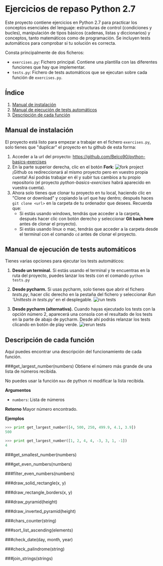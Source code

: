 # Ejercicios de repaso Python 2.7

Este proyecto contiene ejercicios en Python 2.7 para practicar los conceptos esenciales del lenguaje: estructuras de control (condiciones y bucles), manipulación de tipos básicos (cadenas, listas y diccionarios) y conceptos, tanto matemáticos como de programación. Se incluyen tests automáticos para comprobar si tu solución es correcta.

Consta principalmente de dos ficheros:
- `exercises.py`: Fichero principal. Contiene una plantilla con las diferentes funciones que hay que implementar.
- `tests.py`: Fichero de tests automáticos que se ejecutan sobre cada función de `exercises.py`.

## Índice

1. [Manual de instalación](#installation)
2. [Manual de ejecución de tests automáticos](#execution)
1. [Descripción de cada función](#description)

## Manual de instalación<div id="installation" />
El proyecto está listo para empezar a trabajar en el fichero `exercises.py`, solo tienes que "duplicar" el proyecto en tu github de esta forma:

1. Acceder a la url del proyecto: https://github.com/Belco90/python-basics-exercises
2. En la parte superior derecha, clic en el botón **Fork**:
![fork project](https://i.imgur.com/ZMnnWOb.png) ¡Github os redireccionará al mismo proyecto pero en vuestro propia cuenta! Así podrás trabajar en él y subir tus cambios a tu propio repositorio (el proyecto _python-basics-exercises_ habrá aparecido en vuestra cuenta).
3. Ahora solo tienes que clonar tu proyecto en tu local, haciendo clic en "Clone or download" y copiando la url que hay dentro; después haces `git clone <url>` en la carpeta de tu ordenador que desees. Recuerda que:
    - Si estás usando windows, tendrás que acceder a la carpeta, después hacer clic con botón derecho y seleccionar **Git bash here** antes de clonar el proyecto).
    - Si estás usando linux o mac, tendrás que acceder a la carpeta desde el terminal con el comando `cd` antes de clonar el proyecto.


## Manual de ejecución de tests automáticos<div id="execution" />
Tienes varias opciones para ejecutar los tests automáticos:
1. **Desde un terminal.** Si estás usando el terminal y te encuentras en la ruta del proyecto, puedes lanzar los tests con el comando `python tests.py`
2. **Desde pycharm.** Si usas pycharm, solo tienes que abrir el fichero _tests.py_, hacer clic derecho en la pestaña del fichero y seleccionar *Run 'Unittests in tests.py'* en el desplegable.
![run tests](https://i.imgur.com/9u5EkP1.png)

3. **Desde pycharm (alternativa).** Cuando hayas ejecutado los tests con la opción número 2, aparecerá una consola con el resultado de los tests en la parte de abajo de pycharm. Desde ahí podrás relanzar los tests clicando en botón de play verde.
![rerun tests](https://i.imgur.com/YkHgqee.png)

## Descripción de cada función<div id="description" />
Aquí puedes encontrar una descripción del funcionamiento de cada función.

###get_largest_number(numbers)
Obtiene el número más grande de una lista de números recibida.

No puedes usar la función `max` de python ni modificar la lista recibida.

**Argumentos**
- `numbers`: Lista de números

**Retorno**
Mayor número encontrado.

**Ejemplos**
```python
>>> print get_largest_number([4, 500, 250, 499.9, 4.1, 3.9])
500
```
```python
>>> print get_largest_number([1, 2, 4, 4, -3, 3, 1, -1])
4
```

###get_smallest_number(numbers)

###get_even_numbers(numbers)

###filter_even_numbers(numbers)

###draw_solid_rectangle(x, y)

###draw_rectangle_borders(x, y)

###draw_pyramid(height)

###draw_inverted_pyramid(height)

###chars_counter(string)

###sort_list_ascending(elements)

###check_date(day, month, year)

###check_palindrome(string)

###join_strings(strings)
